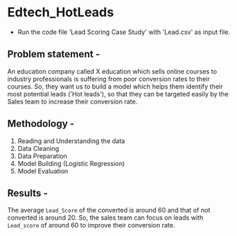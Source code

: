 # Edtech_HotLeads
* Run the code file 'Lead Scoring Case Study' with 'Lead.csv' as input file.

## Problem statement - 
An education company called X education which sells online courses to industry professionals is suffering from poor conversion rates to their courses. So, they want us to build a model which helps them identify their most potential leads ('Hot leads'), so that they can be targeted easily by the Sales team to increase their conversion rate.

## Methodology - 

1. Reading and Understanding the data
2. Data Cleaning
3. Data Preparation
4. Model Building (Logistic Regression)
5. Model Evaluation

## Results - 
The average `Lead_Score` of the converted is around 60 and that of not converted is around 20. So, the sales team can focus on leads with `Lead_score` of around 60 to improve their conversion rate.
